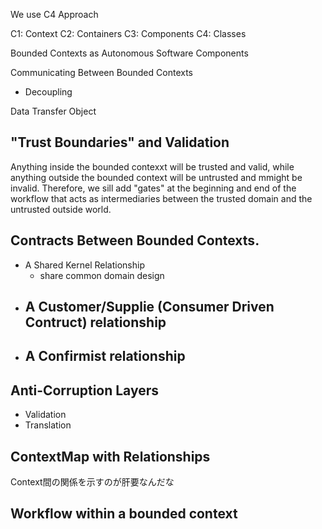 

We use C4 Approach

C1: Context
C2: Containers
C3: Components
C4: Classes

Bounded Contexts as Autonomous Software Components


Communicating Between Bounded Contexts
- Decoupling


Data Transfer Object


## "Trust Boundaries" and Validation

Anything inside the bounded contexxt will be trusted and valid, while anything outside the bounded context will be untrusted and mmight be invalid. Therefore, we sill add "gates" at the beginning and end of the workflow that acts as intermediaries between the trusted domain and the untrusted outside world. 


## Contracts Between Bounded Contexts.

- A Shared Kernel Relationship
    - share common domain design
- A Customer/Supplie (Consumer Driven Contruct) relationship
    - 
- A Confirmist relationship
    - 


## Anti-Corruption Layers
- Validation
- Translation

## ContextMap with Relationships
Context間の関係を示すのが肝要なんだな

## Workflow within a bounded context


